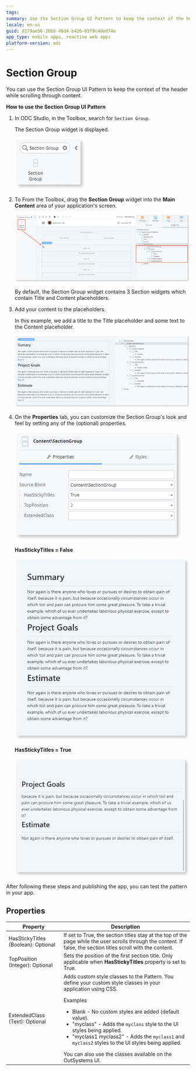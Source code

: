 ```yaml
---
tags: 
summary: Use the Section Group UI Pattern to keep the context of the header while progressively viewing more content by scrolling.
locale: en-us
guid: d179ae56-26b5-48d4-b426-85f8c4ded74e
app_type: mobile apps, reactive web apps
platform-version: odc
---
```


# Section Group

You can use the Section Group UI Pattern to keep the context of the header while scrolling through content.

**How to use the Section Group UI Pattern**

1. In ODC Studio, in the Toolbox, search for `Section Group`.
  
    The Section Group widget is displayed.

    ![](<images/sectiongroup-1-ss.png>) 

1. To From the Toolbox, drag the **Section Group** widget into the **Main Content** area of your application's screen.

    ![](<images/sectiongroup-2-ss.png>)

    By default, the Section Group widget contains 3 Section widgets which contain Title and Content placeholders.

1. Add your content to the placeholders.

    In this example, we add a title to the Title placeholder and some text to the Content placeholder. 

    ![](<images/sectiongroup-3-ss.png?width=800>)

1. On the **Properties** tab, you can customize the Section Group's look and feel by setting any of the (optional) properties.

    ![](<images/sectiongroup-4-ss.png>)

    **HasStickyTitles = False**

    ![](<images/sectiongroup-5-ss.png>)

    **HasStickyTitles = True**

    ![](<images/sectiongroup-6-ss.png>)

After following these steps and publishing the app, you can test the pattern in your app.

## Properties

| Property                            | Description                                                                                                                                                                                                                                                                                                                                                                                                                                                                                                                                                                                                            |
|-------------------------------------|------------------------------------------------------------------------------------------------------------------------------------------------------------------------------------------------------------------------------------------------------------------------------------------------------------------------------------------------------------------------------------------------------------------------------------------------------------------------------------------------------------------------------------------------------------------------------------------------------------------------|
| HasStickyTitles (Boolean): Optional | If set to True, the section titles stay at the top of the page while the user scrolls through the content. If false, the section titles scroll with the content.                                                                                                                                                                                                                                                                                                                                                                                                                                                       |
| TopPosition (Integer): Optional     | Sets the position of the first section title. Only applicable when **HasStickyTitles** property is set to True.                                                                                                                                                                                                                                                                                                                                                                                                                                                                                                        |
| ExtendedClass (Text): Optional      | Adds custom style classes to the Pattern. You define your custom style classes in your application using CSS. <p>Examples <ul><li>Blank - No custom styles are added (default value).</li><li>"myclass" - Adds the ``myclass`` style to the UI styles being applied.</li><li>"myclass1 myclass2" - Adds the ``myclass1`` and ``myclass2`` styles to the UI styles being applied.</li></ul></p>You can also use the classes available on the OutSystems UI. |
